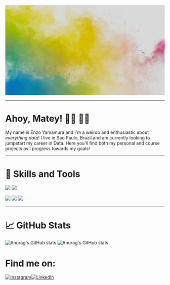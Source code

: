 ![Header](images/header.png "Header")

---
# Ahoy, Matey! 🏴‍☠️ 🏴‍☠️


My name is Enzo Yamamura and I'm a weirdo and enthusiastic about *everything data*!
I live in Sao Paulo, Brazil and am currently looking to jumpstart my career in Data.
Here you'll find both my personal and course projects as I progress towards my goals!
 
 


[1.2]: https://camo.githubusercontent.com/13b4ab64e1a639ef039c1688b03c7a1a0aaa875a1858fa56888aa09c492aac6a/68747470733a2f2f696d672e69636f6e73382e636f6d2f636f6c6f722f39362f3030303030302f696e7374616772616d2d6e65772e706e67 (instagram icon)

[2.2]: https://camo.githubusercontent.com/4f660401d8469647f004f5740254c81a657f48d4c55a635be05ffb196c2be320/68747470733a2f2f696d672e69636f6e73382e636f6d2f636f6c6f722f39362f3030303030302f6c696e6b6564696e2e706e67 (LinkedIn icon without padding)

<!-- Links to your social media accounts -->

[1]: https://www.instagram.com/yamamuraenzo/
[2]: https://www.linkedin.com/in/enzoyamamura/

___
# :wrench: Skills and Tools 

![](https://img.shields.io/badge/Code-Python-informational?style=for-the-badge&logo=python&logoColor=white&color=2bbc8a) ![](https://img.shields.io/badge/Code-SQL-informational?style=for-the-badge&logo=postgresql&logoColor=white&color=2bbc8a)

 ![](https://img.shields.io/badge/Tool-PostgreSQL-informational?style=for-the-badge&logo=postgresql&logoColor=white&color=2bbc8a) ![](https://img.shields.io/badge/Tool-Tableau-informational?style=for-the-badge&logo=tableau&logoColor=white&color=2bbc8a) ![](https://img.shields.io/badge/Tool-MSOffice-informational?style=for-the-badge&logo=microsoft-office&logoColor=white&color=2bbc8a) 
___
# :chart_with_upwards_trend:  GitHub Stats

![Anurag's GitHub stats](https://github-readme-stats.vercel.app/api//?username=yamamuen&show_icons=true&theme=synthwave) ![Anurag's GitHub stats](https://github-readme-stats.vercel.app/api/top-langs/?username=yamamuen&show_icons=true&theme=synthwave) 

# Find me on:
[![Instagram][1.2]][1][![LinkedIn][2.2]][2]
